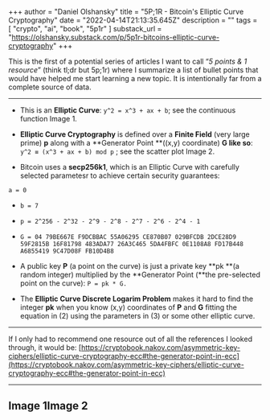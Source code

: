 +++
author = "Daniel Olshansky"
title = "5P;1R - Bitcoin's Elliptic Curve Cryptography"
date = "2022-04-14T21:13:35.645Z"
description = ""
tags = [
    "crypto", "ai", "book", "5p1r"
]
substack_url = "https://olshansky.substack.com/p/5p1r-bitcoins-elliptic-curve-cryptography"
+++

This is the first of a potential series of articles I want to call “_5 points & 1 resource_” (think tl;dr but 5p;1r) where I summarize a list of bullet points that would have helped me start learning a new topic. It is intentionally far from a complete source of data.

---

- This is an **Elliptic Curve**: `y^2 = x^3 + ax + b`; see the continuous function Image 1.

- **Elliptic Curve Cryptography** is defined over a **Finite Field** (very large prime) **p** along with a **Generator Point **((x,y) coordinate) **G like so**: `y^2 ≡ (x^3 + ax + b) mod p` ; see the scatter plot Image 2.

- Bitcoin uses a **secp256k1**, which is an Elliptic Curve with carefully selected parametesr to achieve certain security guarantees:

`a = 0`

- `b = 7`

- `p = 2^256 - 2^32 - 2^9 - 2^8 - 2^7 - 2^6 - 2^4 - 1`

- `G = 04 79BE667E F9DCBBAC 55A06295 CE870B07 029BFCDB 2DCE28D9 59F2815B 16F81798 483ADA77 26A3C465 5DA4FBFC 0E1108A8 FD17B448 A6855419 9C47D08F FB10D4B8`

- A public key **P** (a point on the curve) is just a private key **pk **(a random integer) multiplied by the **Generator Point (**the pre-selected point on the curve): `P = pk * G.`

- The **Elliptic Curve Discrete Logarim Problem** makes it hard to find the integer **pk** when you know (x,y) coordinates of **P** and **G** fitting the equation in (2) using the parameters in (3) or some other elliptic curve.

---

If I only had to recommend one resource out of all the references I looked through, it would be: [https://cryptobook.nakov.com/asymmetric-key-ciphers/elliptic-curve-cryptography-ecc#the-generator-point-in-ecc](https://cryptobook.nakov.com/asymmetric-key-ciphers/elliptic-curve-cryptography-ecc#the-generator-point-in-ecc)

---

## Image 1Image 2
